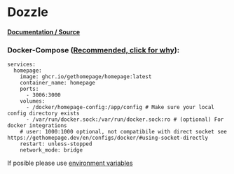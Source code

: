 # **Dozzle**

#### [Documentation / Source](https://docs.linuxserver.io/images/docker-duckdns/)

### Docker-Compose ([Recommended, click for why](https://docs.docker.com/compose/intro/features-uses/)):

```
services:
  homepage:
    image: ghcr.io/gethomepage/homepage:latest
    container_name: homepage
    ports:
      - 3006:3000
    volumes:
      - /docker/homepage-config:/app/config # Make sure your local config directory exists
      - /var/run/docker.sock:/var/run/docker.sock:ro # (optional) For docker integrations
    # user: 1000:1000 optional, not compatibile with direct socket see https://gethomepage.dev/en/configs/docker/#using-socket-directly
    restart: unless-stopped
    network_mode: bridge
```

If posible please use [environment variables](https://docs.docker.com/compose/environment-variables/set-environment-variables/)